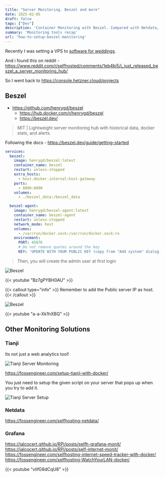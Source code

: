 ```yaml
---
title: "Server Monitoring. Beszel and more"
date: 2025-02-05
draft: false
tags: ["Dev"]
description: 'Container Monitoring with Beszel. Compared with Netdata, Grafana...'
summary: 'Monitoring tools recap'
url: 'how-to-setup-beszel-monitoring'
---
```


Recently I was setting a VPS to [software for weddings](https://jalcocert.github.io/JAlcocerT/software-for-weddings/).

And i found this on reddit - https://www.reddit.com/r/selfhosted/comments/1eb4bi5/i_just_released_beszel_a_server_monitoring_hub/

So I went back to https://console.hetzner.cloud/projects



## Beszel

* https://github.com/henrygd/beszel
    * https://hub.docker.com/r/henrygd/beszel
    * https://beszel.dev/

> MIT | Lightweight server monitoring hub with historical data, docker stats, and alerts.



Following the docs - https://beszel.dev/guide/getting-started

```yml
services:
  beszel:
    image: henrygd/beszel:latest
    container_name: beszel
    restart: unless-stopped
    extra_hosts:
      - host.docker.internal:host-gateway
    ports:
      - 8090:8090
    volumes:
      - ./beszel_data:/beszel_data

  beszel-agent:
    image: henrygd/beszel-agent:latest
    container_name: beszel-agent
    restart: unless-stopped
    network_mode: host
    volumes:
      - /var/run/docker.sock:/var/run/docker.sock:ro
    environment:
      PORT: 45876
      # Do not remove quotes around the key
      KEY: 'UPDATE WITH YOUR PUBLIC KEY (copy from "Add system" dialog)' #you will take it from the UI when adding a new monitor, copy the compose for the agent, and there it is
```

> Then, you will create the admin user at first login

![Beszel](/blog_img/Monitoring/beszel.png)


<!-- https://www.youtube.com/watch?v=Bz7gPYBH0AU -->
{{< youtube "Bz7gPYBH0AU" >}}

{{< callout type="info" >}}
Remember to add the Public server IP as host.
{{< /callout >}}

![Beszel](/blog_img/Monitoring/beszel-hetzner.png)

{{< youtube "a-a-Xk1hXBQ" >}}
<!-- 
https://www.youtube.com/watch?v=a-a-Xk1hXBQ -->


## Other Monitoring Solutions

### Tianji


Its not just a web analytics tool!

![Tianji Server Monitoring](/blog_img/Monitoring/tianji-server-monit.png)

https://fossengineer.com/setup-tianji-with-docker/

You just need to setup the given script on your server that pops up when you try to add it.

![Tianji Server Setup](/blog_img/Monitoring/tianji-server-script.png)




### Netdata

https://fossengineer.com/selfhosting-netdata/

### Grafana

https://jalcocert.github.io/RPi/posts/selfh-grafana-monit/
https://jalcocert.github.io/RPi/posts/self-internet-monit/
https://fossengineer.com/selfhosting-internet-speed-tracker-with-docker/
https://fossengineer.com/selfhosting-WatchYourLAN-docker/


<!-- https://www.youtube.com/watch?v=vlifG8dCqU8 -->
{{< youtube "vlifG8dCqU8" >}}
